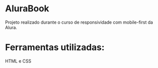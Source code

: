 # AluraBook
Projeto realizado durante o curso de responsividade com mobile-first da Alura.

# Ferramentas utilizadas:

HTML e CSS

